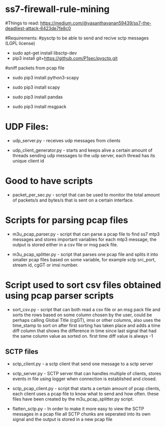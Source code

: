 # ss7-firewall-rule-mining

#Things to read: https://medium.com/@vasanthavanan59439/ss7-the-deadliest-attack-6423de7fe8c0

#Requirements:
#pysctp to be able to send and recive sctp messages (LGPL license)
- sudo apt-get install libsctp-dev
- pip3 install git+https://github.com/P1sec/pysctp.git

#sniff packets from pcap file
- sudo pip3 install python3-scapy
- sudo pip3 install scapy

- sudo pip3 install pandas
- sudo pip3 install msgpack


# UDP Files:
- udp_server.py - receives udp messages from clients

- udp_client_generator.py - starts and keeps alive a certain amount of threads sending udp messages to the udp server, each thread has its unique client id

# Good to have scripts
- packet_per_sec.py - script that can be used to monitor the total amount of packets/s and bytes/s that is sent on a certain interface.

# Scripts for parsing pcap files
- m3u_pcap_parser.py - script that can parse a pcap file to find ss7 mtp3 messages and stores important variables for each mtp3 message, the output is stored either in a csv file or msg pack file.

- m3u_pcap_splitter.py - script that parses one pcap file and splits it into smaller pcap files based on some variable, for example sctp src_port, stream id, cgGT or imsi number.

# Script used to sort csv files obtained using pcap parser scripts
- sort_csv.py - script that can both read a csv file or an msg pack file and sorts the rows based on some column chosen by the user, could be perhaps calling Global Title (cgGT), imsi or other columns, also uses the time_stamp to sort on after first sorting has taken place and adds a time diff column that shows the difference in time since last signal that had the same column value as sorted on. first time diff value is always -1

## SCTP files
- sctp_client.py  - a sctp client that send one message to a sctp server

- sctp_server.py - SCTP server that can handles multiple of clients, stores events in file using logger when connection is established and closed.

- sctp_pcap_client.py - script that starts a certain amount of pcap clients, each client uses a pcap file to know what to send and how often. these files have been created by the m3u_pcap_splitter.py script.

- flatten_sctp.py - In order to make it more easy to view the SCTP messages in a pcap file all SCTP chunks are seperated into its own signal and the output is stored in a new pcap file
